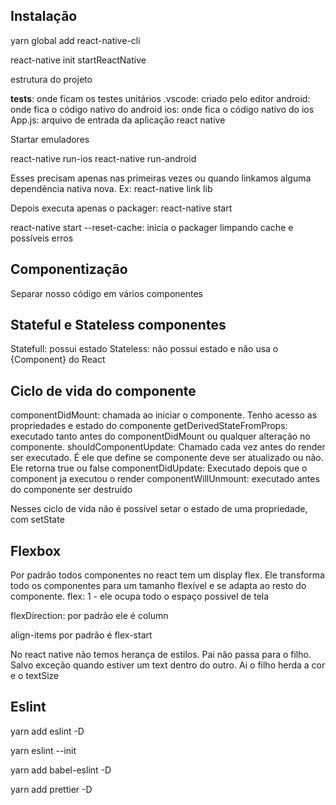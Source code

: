 ## Instalação

yarn global add react-native-cli

react-native init startReactNative

estrutura do projeto

**tests**: onde ficam os testes unitários
.vscode: criado pelo editor
android: onde fica o código nativo do android
ios: onde fica o código nativo do ios
App.js: arquivo de entrada da aplicação react native

Startar emuladores

react-native run-ios
react-native run-android

Esses precisam apenas nas primeiras vezes ou quando linkamos alguma dependência nativa nova.
Ex: react-native link lib

Depois executa apenas o packager:
react-native start

react-native start --reset-cache: inicia o packager limpando cache e possíveis erros

## Componentização

Separar nosso código em vários componentes

## Stateful e Stateless componentes

Statefull: possui estado
Stateless: não possui estado e não usa o {Component} do React

## Ciclo de vida do componente

componentDidMount: chamada ao iniciar o componente. Tenho acesso as propriedades e estado do componente
getDerivedStateFromProps: executado tanto antes do componentDidMount ou qualquer alteração no componente.
shouldComponentUpdate: Chamado cada vez antes do render ser executado. É ele que define se componente deve ser atualizado ou não. Ele retorna true ou false
componentDidUpdate: Executado depois que o component ja executou o render
componentWillUnmount: executado antes do componente ser destruído

Nesses ciclo de vida não é possível setar o estado de uma propriedade, com setState

## Flexbox

Por padrão todos componentes no react tem um display flex. Ele transforma todo os componentes para um tamanho flexível e se adapta ao resto do componente.
flex: 1 - ele ocupa todo o espaço possivel de tela

flexDirection: por padrão ele é column

align-items por padrão é flex-start

No react native não temos herança de estilos. Pai não passa para o filho.
Salvo exceção quando estiver um text dentro do outro. Ai o filho herda a cor e o textSize

## Eslint

yarn add eslint -D

yarn eslint --init

yarn add babel-eslint -D

yarn add prettier -D
